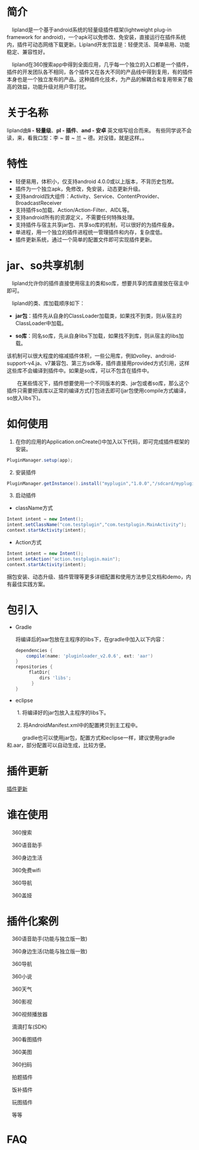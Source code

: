    
# 简介
 
　lipland是一个基于android系统的轻量级插件框架(lightweight plug-in framework for android)，一个apk可以免修改、免安装，直接运行在插件系统内，插件可动态网络下载更新。Lipland开发宗旨是：轻便灵活、简单易用、功能稳定、兼容性好。

　lipland在360搜索app中得到全面应用，几乎每一个独立的入口都是一个插件，插件的开发团队各不相同，各个插件又在各大不同的产品线中得到复用，有的插件本身也是一个独立发布的产品。这种插件化技术，为产品的解耦合和复用带来了极高的效益，功能升级对用户零打扰。
　
# 关于名称
 
lipland由**li - 轻量级**、**pl - 插件**、**and - 安卓** 英文缩写组合而来。
有些同学说不会读，来，看我口型：李 ~ 普 ~ 兰 ~ 德。对没错，就是这样。。



# 特性

 * 轻便易用，体积小，仅支持android 4.0.0或以上版本，不背历史包袱。
 * 插件为一个独立apk，免修改，免安装，动态更新升级。
 * 支持android四大组件：Activity、Service、ContentProvider、BroadcastReceiver
 * 支持插件so加载、Action/Action-Filter、AIDL等。
 * 支持android所有的资源定义，不需要任何特殊处理。
 * 支持插件与宿主共享jar包、共享so库的机制，可以很好的为插件瘦身。
 * 单进程，用一个独立的插件进程统一管理插件和内存，复杂度低。
 * 插件更新系统，通过一个简单的配置文件即可实现插件更新。

# jar、so共享机制

　lipland允许你的插件直接使用宿主的类和so库，想要共享的库直接放在宿主中即可。

　lipland的类、库加载顺序如下：

 - **jar包**：插件先从自身的ClassLoader加载类，如果找不到类，则从宿主的ClassLoader中加载。

 - **so库**：同名so库，先从自身libs下加载，如果找不到库，则从宿主的libs加载。
  

该机制可以很大程度的缩减插件体积，一些公用库，例如volley、android-support-v4.ja、v7兼容包、第三方sdk等，插件直接用provided方式引用，这样这些库不会编译到插件中。如果是so库，可以不包含在插件中。

　　在某些情况下，插件想要使用一个不同版本的类、jar包或者so库，那么这个插件只需要把该库以正常的编译方式打包进去即可(jar包使用compile方式编译，so放入libs下)。

# 如何使用

1. 在你的应用的Application.onCreate()中加入以下代码，即可完成插件框架的安装。

```java
PluginManager.setup(app);
```
        
2. 安装插件

```java
PluginManager.getInstance().install("myplugin","1.0.0","/sdcard/myplugin.apk");
```

3. 启动插件

* className方式
   
```java
Intent intent = new Intent();
intent.setClassName("com.testplugin","com.testplugin.MainActivity");
context.startActivity(intent);
```
* Action方式
   
```java
Intent intent = new Intent();
intent.setAction("action.testplugin.main");
context.startActivity(intent);
```
捆包安装、动态升级、插件管理等更多详细配置和使用方法参见文档和demo，内有最佳实践方案。


# 包引入

* Gradle

   将编译后的aar包放在主程序的libs下，在gradle中加入以下内容：
   
   ```groovy
   dependencies {
       compile(name: 'pluginloader_v2.0.6', ext: 'aar') 
   }
   repositories {
        flatDir{
            dirs 'libs';
         }
   }
   ```

* eclipse

　　1. 将编译好的jar包放入主程序的libs下。

　　2. 将AndroidManifest.xml中的配置拷贝到主工程中。

　　　gradle也可以使用jar包，配置方式和eclipse一样，建议使用gradle和.aar，部分配置可以自动生成，比较方便。


插件更新
=======

[插件更新](files/md/update.md)


谁在使用
=======

　360搜索

　360语音助手

　360身边生活

　360免费wifi

　360导航

　360盖娅
 
 

插件化案例
=======

　360语音助手(功能与独立版一致)
 
　360身边生活(功能与独立版一致)

　360导航

　360小说

　360天气

　360影视

　360视频播放器

　滴滴打车(SDK)

　360看图插件

　360美图

　360扫码

　拍题插件

　饭补插件

　玩图插件

　等等


FAQ
=======

